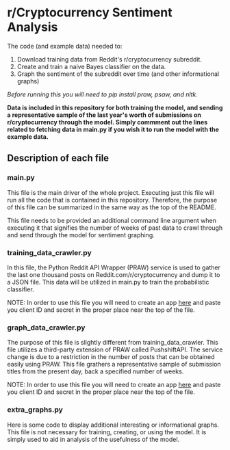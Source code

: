 # r/Cryptocurrency Sentiment Analysis
The code (and example data) needed to:
  1. Download training data from Reddit's r/cryptocurrency subreddit.
  2. Create and train a naive Bayes classifier on the data.
  3. Graph the sentiment of the subreddit over time (and other informational graphs)

*Before running this you will need to pip install praw, psaw, and nltk.*

**Data is included in this repository for both training the model, and sending a representative sample of the last year's worth of submissions on r/cryptocurrency through the model. Simply commment out the lines related to fetching data in main.py if you wish it to run the model with the example data.**


##  Description of each file

### main.py
This file is the main driver of the whole project. Executing just this file will run all the code that is contained in this repository. Therefore, the purpose of this file can be summarized in the same way as the top of the README.

This file needs to be provided an additional command line argument when executing it that signifies the number of weeks of past data to crawl through and send through the model for sentiment graphing.


### training_data_crawler.py
In this file, the Python Reddit API Wrapper (PRAW) service is used to gather the last one thousand posts on Reddit.com/r/cryptocurrency and dump it to a JSON file. This data will be utilized in main.py to train the probabilistic classifier.

NOTE: In order to use this file you will need to create an app [here](https://www.reddit.com/prefs/apps) and paste you client ID and secret in the proper place near the top of the file.

### graph_data_crawler.py
The purpose of this file is slightly different from training_data_crawler. This file utilizes a third-party extension of PRAW called PushshiftAPI. The service change is due to a restriction in the number of posts that can be obtained easily using PRAW. This file grathers a representative sample of submission titles from the present day, back a specified number of weeks.

NOTE: In order to use this file you will need to create an app [here](https://www.reddit.com/prefs/apps) and paste you client ID and secret in the proper place near the top of the file.

### extra_graphs.py
Here is some code to display additional interesting or informational graphs. This file is not necessary for training, creating, or using the model. It is simply used to aid in analysis of the usefulness of the model.
